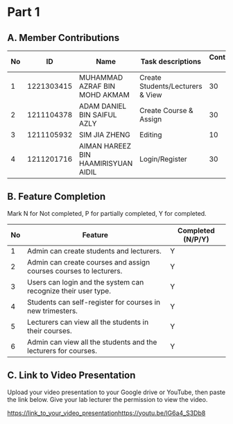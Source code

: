 # Part 1

## A. Member Contributions

No | ID                 | Name                                          | Task descriptions                     | Contribution %
-- | ----------         | -------------------------                     | -----------------                     | --------------
1  |     1221303415     |   MUHAMMAD AZRAF BIN MOHD AKMAM               |  Create Students/Lecturers & View     | 30
2  |     1211104378     |   ADAM DANIEL BIN SAIFUL AZLY                 |  Create Course & Assign               | 30
3  |     1211105932     |   SIM JIA ZHENG                               |  Editing                              | 10
4  |     1211201716     |   AIMAN HAREEZ BIN HAAMIRISYUAN AIDIL         |  Login/Register                       | 30


## B. Feature Completion

Mark N for Not completed, P for partially completed, Y for completed. 

No | Feature                                                                         | Completed (N/P/Y)
-- | ------------------------------------------------------------------------------- | ---------------
1  | Admin can create students and lecturers.                                        | Y
2  | Admin can create courses and assign courses courses to lecturers.               | Y
3  | Users can login and the system can recognize their user type.                   | Y
4  | Students can self-register for courses in new trimesters.                       | Y
5  | Lecturers can view all the students in their courses.                           | Y
6  | Admin can view all the students and the lecturers for courses.                  | Y


## C. Link to Video Presentation

Upload your video presentation to your Google drive or YouTube, then paste the link below. Give your lab lecturer the permission to view the video.

[https://link_to_your_video_presentation](https://youtu.be/IG6a4_S3Db8)https://youtu.be/IG6a4_S3Db8

